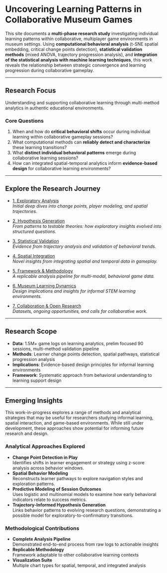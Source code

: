 # Uncovering Learning Patterns in Collaborative Museum Games

This site documents a **multi-phase research study** investigating individual learning patterns within collaborative, multiplayer game environments in museum settings. Using **computational behavioral analysis** (t-SNE spatial embedding, critical change points detection), **statistical validation methods** (mixed ANOVA, trajectory progression analysis), and **integration of the statistical analysis with machine learning techniques**, this work reveals the relationship between strategic convergence and learning progression during collaborative gameplay.

---

## Research Focus

Understanding and supporting collaborative learning through multi-method analytics in authentic educational environments.

### Core Questions
1. When and how do **critical behavioral shifts** occur during individual learning within collaborative gameplay sessions?
2. What computational methods can **reliably** **detect and characterize** these learning transitions?
3. What **distinct individual behavioral patterns** emerge during collaborative learning sessions?
4. How can integrated spatial-temporal analytics inform **evidence-based design** for collaborative learning environments?

---

## Explore the Research Journey

- [1. Exploratory Analysis](1-exploratory-analysis.md)  
  *Initial deep dives into change points, player modeling, and spatial trajectories.*

- [2. Hypothesis Generation](2-hypothesis-generation.md)  
  *From patterns to testable theories: how exploratory insights evolved into structured questions.*

- [3. Statistical Validation](3-statistical-validation.md)  
  *Evidence from trajectory analysis and validation of behavioral trends.*

- [4. Spatial Integration](4-spatial-integration.md)  
  *Novel insights from integrating spatial and temporal data in gameplay.*

- [5. Framework & Methodology](5-framework-methodology.md)  
  *A replicable analysis pipeline for multi-modal, behavioral game data.*

- [6. Museum Learning Dynamics](6-museum-learning-dynamics.md)  
  *Design implications and insights for informal STEM learning environments.*

- [7. Collaboration & Open Research](7-collaboration.md)  
  *Datasets, ongoing opportunities, and calls for collaborative work.*

---
## Research Scope
- **Data**: 1.5M+ game logs on learning analytics, prelim focused 90 sessions, multi-method validation pipeline
- **Methods**: Learner change points detection, spatial pathways, statistical progression analysis
- **Implications**: Evidence-based design principles for informal learning environments
- **Framework**: Systematic approach from behavioral understanding to learning support design

---
## Emerging Insights

This work-in-progress explores a range of methods and analytical strategies that may be useful for researchers studying informal learning, spatial interaction, and game-based environments. While still under development, these approaches show potential for informing future research and design.

### Analytical Approaches Explored
- **Change Point Detection in Play**  
  Identifies shifts in learner engagement or strategy using z-score analysis across behavior windows.
- **Spatial Behavior Modeling**  
  Reconstructs learner pathways to explore navigation styles and exploration patterns.
- **Predictive Modeling of Session Outcomes**  
  Uses logistic and multinomial models to examine how early behavioral indicators relate to success metrics.
- **Trajectory-Informed Hypothesis Generation**  
  Links behavior patterns to evolving research questions, demonstrating a possible model for exploratory-to-confirmatory transitions.

### Methodological Contributions
- **Complete Analysis Pipeline**  
  Demonstrated end-to-end process from raw logs to actionable insights
- **Replicable Methodology**  
  Framework adaptable to other collaborative learning contexts  
- **Visualization Suite**  
  Multiple chart types for spatial, temporal, and integrated analysis


